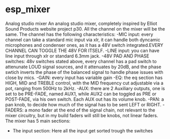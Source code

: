 # esp_mixer
Analog studio mixer
An analog studio mixer, completely inspired by Elliot Sound Products website project p30.
All the channel on the mixer will be the same.
The channel has the following characteristics:
  -MIC input:
    every channel can take a standard mic input via xlr, it can handle both dyncamic microphones and condenser ones, as it has a 48V switch integrated.EVERY CHANNEL CAN TOGGLE THE 48V FOR ITSELF.
  -LINE input:
    you can have line input through xlr or standard 6.3mm jack.
  -48V PAD AND PHASE switches:
    48v switches stated above, every channel has a pad switch to attenunate LOUD signal sources, and it attenuates by 20dB, and the phase swtich inverts the phase of the balanced signal to handle phase issues with close by mics.
  -GAIN:
    every input has variable gain
  -EQ:
    the eq section has HIGH, MID and TREBLE control, with the MID frequency cut adjustable via a pot, ranging from 500Hz to 2kHz.
  -AUX:
    there are 2 Auxiliary outputs, one is set to be PRE-FADE, named AUX1, while AUX2 can be toggled as PRE or POST-FADE, via his own switch. Each AUX out has its volume knob.
  -PAN:
    a pan knob, to decide how much of the signal has to be sent LEFT or RIGHT.
  -FADERS:
    a mono fader at the end of the signal chain, not relevant to the mixer circuitry, but in my build faders will still be knobs, not linear faders.
The mixer has 5 main sections:
- The input section:
  Here all the input get sorted trough the switches 

